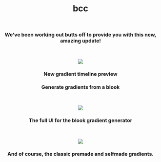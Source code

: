 <div align="center">
  <h1>bcc</h1>
  <br>
  <h3>We've been working out butts off to provide you with this new, amazing update!</h3>
  <br><br>
  <img src="https://cdn.discordapp.com/attachments/1008902993334247495/1105243398748778516/third-slide.png">
  <h3>New gradient timeline preview</h3>
  <h3>Generate gradients from a blook</h3>
  <br><br>
  <img src="https://media.discordapp.net/attachments/1008902993334247495/1105243399499546794/second-slide.png?width=2047&height=1115">
  <h3>The full UI for the blook gradient generator</h3>
  <br><br>
  <img src="https://cdn.discordapp.com/attachments/1008902993334247495/1105243400141287464/first-slide.png">
  <h3>And of course, the classic premade and selfmade gradients.</h3>
</div>
